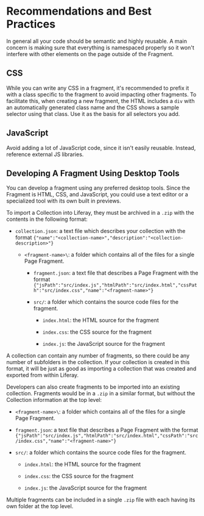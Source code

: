 # Recommendations and Best Practices [](id=recommendations-and-best-practices)

In general all your code should be semantic and highly reusable. A main concern
is making sure that everything is namespaced properly so it won't interfere with
other elements on the page outside of the Fragment.

## CSS [](id=css)

While you can write any CSS in a fragment, it's recommended to prefix it with
a class specific to the fragment to avoid impacting other fragments. To
facilitate this, when creating a new fragment, the HTML includes a `div` with an
automatically generated class name and the CSS shows a sample selector using
that class. Use it as the basis for all selectors you add.

## JavaScript [](id=javascript)

Avoid adding a lot of JavaScript code, since it isn't easily reusable. Instead,
reference external JS libraries.

## Developing A Fragment Using Desktop Tools [](id=developing-a-fragment-using-desktop-tools)

You can develop a fragment using any preferred desktop tools. Since the Fragment
is HTML, CSS, and JavaScript, you could use a text editor or a specialized tool
with its own built in previews. 

To import a Collection into Liferay, they must be archived in a 
`.zip` with the contents in the following format:

- `collection.json`: a text file which describes your collection with the 
     format  `{"name":"<collection-name>","description":"<collection-description>"}`
  
  - `<fragment-name>\`: a folder which contains all of the files for a single 
     Page Fragment.
     
    - `fragment.json`: a text file that describes a Page Fragment with the 
        format `{"jsPath":"src/index.js","htmlPath":"src/index.html","cssPath":"src/index.css","name":"<fragment-name>"}`
     
    - `src/`: a folder which contains the source code files for the fragment.
     
       - `index.html`: the HTML source for the fragment
      
       - `index.css`: the CSS source for the fragment
      
       - `index.js`: the JavaScript source for the fragment

A collection can contain any number of fragments, so there could be any number 
of subfolders in the collection. If your collection is created in this format, 
it will be just as good as importing a collection that was created and exported 
from within Liferay.

Developers can also create fragments to be imported into an existing 
collection. Fragments would be in a `.zip` in a similar format, but without the 
Collection information at the top level:

- `<fragment-name>\`: a folder which contains all of the files for a single 
     Page Fragment.
     
 - `fragment.json`: a text file that describes a Page Fragment with the 
        format `{"jsPath":"src/index.js","htmlPath":"src/index.html","cssPath":"src/index.css","name":"<fragment-name>"}`
     
  - `src/`: a folder which contains the source code files for the fragment.
     
     - `index.html`: the HTML source for the fragment
      
     - `index.css`: the CSS source for the fragment
      
     - `index.js`: the JavaScript source for the fragment

Multiple fragments can be included in a single `.zip` file with each having 
its own folder at the top level.
